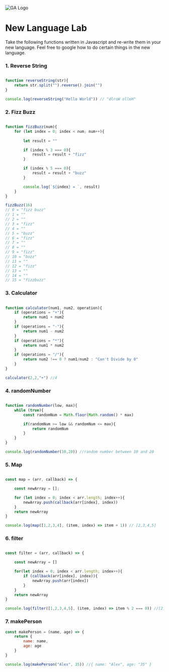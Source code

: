 ![GA Logo](https://upload.wikimedia.org/wikipedia/en/thumb/f/f4/General_Assembly_logo.svg/1280px-General_Assembly_logo.svg.png)

# New Language Lab

Take the following functions written in Javascript and re-write them in your new language. Feel free to google how to do certain things in the new language. 

### 1. Reverse String

```js

function reverseString(str){
    return str.split("").reverse().join("")
}

console.log(reverseString("Hello World")) // "dlroW olleH"

```

### 2. Fizz Buzz

```js

function fizzBuzz(num){
    for (let index = 0; index < num; num++){
        
        let result = ""

        if (index % 3 === 0){
            result = result + "fizz"
        }

        if (index % 5 === 0){
            result = result + "buzz"
        }

        console.log(`${index} = `, result)
    }
}

fizzBuzz(16)
// 0 = "fizz buzz"
// 1 = ""
// 2 = ""
// 3 = "fizz"
// 4 = ""
// 5 = "buzz"
// 6 = "fizz"
// 7 = ""
// 8 = ""
// 9 = "fizz"
// 10 = "buzz"
// 11 = ""
// 12 = "fizz"
// 13 = ""
// 14 = ""
// 15 = "fizzbuzz"
```

### 3. Calculator

```js

function calculator(num1, num2, operation){
    if (operations = "+"){
        return num1 + num2
    }
    if (operations = "-"){
        return num1 - num2
    }
    if (operations = "*"){
        return num1 * num2
    }
    if (operations = "/"){
        return num2 !== 0 ? num1/num2 : "Can't Divide by 0"
    }
}

calculator(2,2,"+") //4
```

### 4. randomNumber

```js

function randomNumber(low, max){
    while (true){
        const randomNum = Math.floor(Math.random() * max)

        if(randomNum >= low && randomNum <= max){
            return randomNum
        }
    }
}

console.log(randomNumber(10,20)) //random number between 10 and 20

```

### 5. Map

```js

const map = (arr, callback) => {

    const newArray = [];

    for (let index = 0; index < arr.length; index++){
        newArray.push(callback(arr[index], index))
    }
    return newArray
}

console.log(map([1,2,3,4], (item, index) => item + 1)) // [2,3,4,5]

```

### 6. filter 

```js

const filter = (arr, callback) => {

    const newArray = []

    for(let index = 0; index < arr.length; index++){
        if (callback(arr[index], index)){
            newArray.push(arr[index])
        }
    }
    return newArray
}

console.log(filter([1,2,3,4,5], (item, index) => item % 2 === 0)) //[2,4]

```

### 7. makePerson

```js
const makePerson = (name, age) => {
    return {
        name: name,
        age: age
    }
}

console.log(makePerson("Alex", 35)) //{ name: "Alex", age: "35" }
```